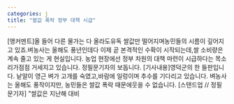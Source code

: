 ```yaml
---
categories: j
title: "쌀값 폭락 정부 대책 시급"
---
```

[앵커멘트]올 들어 다른 물가는 다 올라도유독 쌀값만 떨어지며농민들의 시름이 깊어지고 있죠.벼농사는 올해도 풍년인데다 이제 곧 본격적인 수확이 시작되는데,쌀 소비량은 계속 줄고 있는 게 현실입니다. 농업 현장에선 정부 차원의 대책 마련이 시급하다는 목소리가점점 거세지고 있습니다. 정필문기자의 보돕니다. [기사내용]영덕군의 한 들판입니다. 낱알이 영근 벼가 고개를 숙였고,바람에 일렁이며 추수를 기다리고 있습니다. 벼농사는 올해도 풍작이지만, 농민들은 쌀값 폭락 때문에웃을 수 없습니다. [스탠드업 // 정필문기자] "쌀값은 지난해 대비